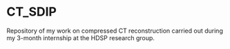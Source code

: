 # CT_SDIP
Repository of my work on compressed CT reconstruction carried out during my 3-month internship at the HDSP research group. 
